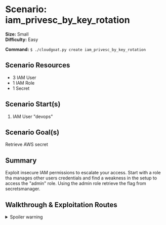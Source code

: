 
# Scenario: iam_privesc_by_key_rotation

**Size:** Small  
**Difficulty:** Easy

**Command:** `$ ./cloudgoat.py create iam_privesc_by_key_rotation`

## Scenario Resources

- 3 IAM User
- 1 IAM Role
- 1 Secret

## Scenario Start(s)

1. IAM User "devops"

## Scenario Goal(s)

Retrieve AWS secret

## Summary

Exploit insecure IAM permissions to escalate your access. Start with a role tha manages other users credentials and find a weakness in the setup to access the "admin" role. Using the admin role retrieve the flag from secretsmanager.

## Walkthrough & Exploitation Routes

<details>
  <summary>Spoiler warning</summary>
  
  1. Starting with the devops user add a tag to the admin iam user
  2. Delete and add a new access key to the admin user
  3. Create and attach a MFA device to the admin user
  4. Switch to the admin user
  5. Assume the secretsmanager role with MFA
  6. Retrieve the secret

  A full cheat_sheet can be found [here](./cheat_sheet.md)

  ![Scenario Route(s)](image.jpeg)  
</details>
